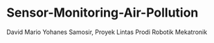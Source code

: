 # Sensor-Monitoring-Air-Pollution
David Mario Yohanes Samosir, Proyek Lintas Prodi Robotik Mekatronik
